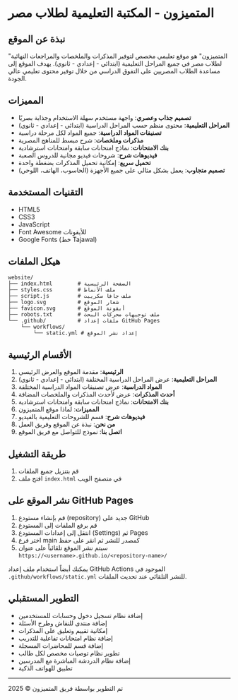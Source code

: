 # المتميزون - المكتبة التعليمية لطلاب مصر

## نبذة عن الموقع
"المتميزون" هو موقع تعليمي مخصص لتوفير المذكرات والملخصات والمراجعات النهائية لطلاب مصر في جميع المراحل التعليمية (ابتدائي - إعدادي - ثانوي). يهدف الموقع إلى مساعدة الطلاب المصريين على التفوق الدراسي من خلال توفير محتوى تعليمي عالي الجودة.

## المميزات
- **تصميم جذاب وعصري**: واجهة مستخدم سهلة الاستخدام وجذابة بصريًا
- **المراحل التعليمية**: محتوى منظم حسب المراحل الدراسية (ابتدائي - إعدادي - ثانوي)
- **تصنيفات المواد الدراسية**: جميع المواد لكل مرحلة دراسية
- **مذكرات وملخصات**: شرح مبسط للمناهج المصرية
- **بنك الامتحانات**: نماذج امتحانات سابقة وامتحانات استرشادية
- **فيديوهات شرح**: شروحات فيديو مجانية للدروس الصعبة
- **تحميل سريع**: إمكانية تحميل المذكرات بضغطة واحدة
- **تصميم متجاوب**: يعمل بشكل مثالي على جميع الأجهزة (الحاسوب، الهاتف، اللوحي)

## التقنيات المستخدمة
- HTML5
- CSS3
- JavaScript
- Font Awesome للأيقونات
- Google Fonts (خط Tajawal)

## هيكل الملفات
```
website/
├── index.html        # الصفحة الرئيسية
├── styles.css        # ملف الأنماط
├── script.js         # ملف جافا سكريبت
├── logo.svg          # شعار الموقع
├── favicon.svg       # أيقونة الموقع
├── robots.txt        # ملف توجيهات محركات البحث
└── .github/          # ملفات إعداد GitHub Pages
    └── workflows/
        └── static.yml # إعداد نشر الموقع
```

## الأقسام الرئيسية
1. **الرئيسية**: مقدمة الموقع والعرض الرئيسي
2. **المراحل التعليمية**: عرض المراحل الدراسية المختلفة (ابتدائي - إعدادي - ثانوي)
3. **المواد الدراسية**: عرض تصنيفات المواد الدراسية المختلفة
4. **أحدث المذكرات**: عرض لأحدث المذكرات والملخصات المضافة
5. **بنك الامتحانات**: نماذج امتحانات سابقة وامتحانات استرشادية
6. **المميزات**: لماذا موقع المتميزون
7. **فيديوهات شرح**: قسم للشروحات التعليمية بالفيديو
8. **من نحن**: نبذة عن الموقع وفريق العمل
9. **اتصل بنا**: نموذج للتواصل مع فريق الموقع

## طريقة التشغيل
1. قم بتنزيل جميع الملفات
2. افتح ملف `index.html` في متصفح الويب

## نشر الموقع على GitHub Pages
1. قم بإنشاء مستودع (repository) جديد على GitHub
2. قم برفع الملفات إلى المستودع
3. انتقل إلى إعدادات المستودع (Settings) ثم Pages
4. اختر فرع main كمصدر للنشر ثم انقر على حفظ
5. سيتم نشر الموقع تلقائياً على عنوان `https://<username>.github.io/<repository-name>/`

يمكنك أيضاً استخدام ملف إعداد GitHub Actions الموجود في `.github/workflows/static.yml` للنشر التلقائي عند تحديث الملفات.

## التطوير المستقبلي
- إضافة نظام تسجيل دخول وحسابات للمستخدمين
- إضافة منتدى للنقاش وطرح الأسئلة
- إمكانية تقييم وتعليق على المذكرات
- إضافة نظام امتحانات تفاعلية للتدريب
- إضافة قسم للمحاضرات المسجلة
- تطوير نظام توصيات مخصص لكل طالب
- إضافة نظام الدردشة المباشرة مع المدرسين
- تطبيق للهواتف الذكية

---

تم التطوير بواسطة فريق المتميزون © 2025
